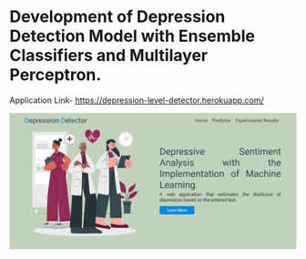 # Development of Depression Detection Model with Ensemble Classifiers and Multilayer Perceptron.
Application Link- https://depression-level-detector.herokuapp.com/

![](/static/images/f1.png)
